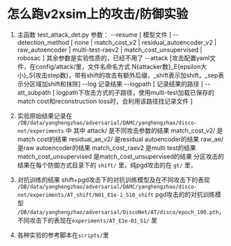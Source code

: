 # 怎么跑v2xsim上的攻击/防御实验

1. 主函数 test_attack_det.py
    参数：
        --resume [ 模型文件 ]
        --detection_method [ none | match_cost_v2 | residual_autoencoder_v2 | raw_autoencoder | multi-test-raev2 | match_cost_unsupervised | robosac ] 其余参数是实验性质的，已经不用了
        --attack [攻击配置yaml文件，在config/attack/里，文件名命名方式 N{attacker数}_E{epsilon大小}_S{攻击step数}，带有shift的攻击有额外后缀，_shift表示加shift，_sep表示分区域加shift和抹除]
        --log 记录结果
        --logpath [ 记录结果的路径 ]
        --att_subpath [ logpath下攻击方式的子路径，使用multi-test加载已保存的match cost和reconstruction loss时，会利用该路径找记录文件 ]
2. 实验原始结果记录在 `/DB/data/yanghengzhao/adversarial/DAMC/yanghengzhao/disco-net/experiments` 中
    其中 attack/ 是不同攻击参数的结果
        match_cost_v2/ 是match cost的结果
        residual_ae_v2/ 是residual autoencoder的结果
        raw_ae/ 是raw autoencoder的结果
        match_cost_raev2 是multi test的结果
        match_cost_unsupervised 是match_cost_unsupervised的结果
    分区攻击的结果在每个防御方式目录下的 `shift/` 里，纯pgd攻击的在 `gt/` 里，
3. 对抗训练的结果
    shift+pgd攻击下的对抗训练模型及在不同攻击下的表现 `/DB/data/yanghengzhao/adversarial/DAMC/yanghengzhao/disco-net/experiments/AT_shift/N01_E1e-1_S10_shift`
    pgd攻击的的对抗训练模型 `/DB/data/yanghengzhao/adversarial/DiscoNet/AT/disco/epoch_100.pth`，不同攻击下的表现在`experiments/AT_E1e-01_S1/` 里

4. 各种实验的参考脚本在`scripts/`里